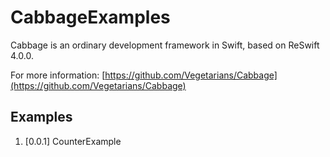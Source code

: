 # CabbageExamples

Cabbage is an ordinary development framework in Swift, based on ReSwift 4.0.0.

For more information: [https://github.com/Vegetarians/Cabbage](https://github.com/Vegetarians/Cabbage)

## Examples

1. [0.0.1] CounterExample
